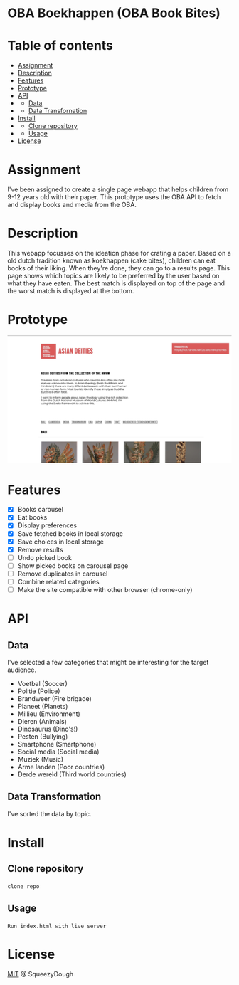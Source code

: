 # OBA Boekhappen (OBA Book Bites)

# Table of contents
* [Assignment](#Assignment)
* [Description](#Description)
* [Features](#Features)
* [Prototype](#Prototype)
* [API](#API)
* * [Data](#Data)
* * [Data Transfornation](#Data-Transfornation)
* [Install](#Install)
* * [Clone repository](#Clone-repo)
* * [Usage](#Usage)
* [License](#License)

<a name="Assignment"></a>
# Assignment
I've been assigned to create a single page webapp that helps children from 9-12 years old with their paper. This prototype uses the OBA API to fetch and display books and media from the OBA.

<a name="Description"></a>
# Description
This webapp focusses on the ideation phase for crating a paper. Based on a old dutch tradition known as koekhappen (cake bites), children can eat books of their liking. When they're done, they can go to a results page. This page shows which topics are likely to be preferred by the user based on what they have eaten. The best match is displayed on top of the page and the worst match is displayed at the bottom.

<a name="Prototype"></a>
# Prototype
![](https://github.com/SqueezyDough/frontend-applications/blob/master/wiki/home2.jpg?)

<a name="Features"></a>
# Features
- [X] Books carousel
- [X] Eat books
- [X] Display preferences
- [X] Save fetched books in local storage
- [X] Save choices in local storage
- [X] Remove results
- [ ] Undo picked book
- [ ] Show picked books on carousel page
- [ ] Remove duplicates in carousel
- [ ] Combine related categories
- [ ] Make the site compatible with other browser (chrome-only)

<a name="API"></a>
# API

<a name="Data"></a>
## Data
I've selected a few categories that might be interesting for the target audience.

* Voetbal (Soccer)
* Politie (Police)
* Brandweer (Fire brigade)
* Planeet (Planets)
* Millieu (Environment)
* Dieren (Animals)
* Dinosaurus (Dino's!)
* Pesten (Bullying)
* Smartphone (Smartphone)
* Social media (Social media)
* Muziek (Music)
* Arme landen (Poor countries)
* Derde wereld (Third world countries)

<a name="Data-Transformation"></a>
## Data Transformation
I've sorted the data by topic.

<a name="Install"></a>
# Install
<a name="Clone-repo"></a>
## Clone repository
`clone repo`

<a name="Usage"></a>
## Usage 
`Run index.html with live server`

<a name="License"></a>
# License 
[MIT](https://github.com/SqueezyDough/frontend-applications/blob/master/LICENSE) @ SqueezyDough
